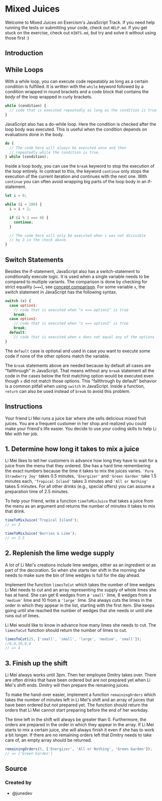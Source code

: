 # Mixed Juices

Welcome to Mixed Juices on Exercism's JavaScript Track.
If you need help running the tests or submitting your code, check out `HELP.md`.
If you get stuck on the exercise, check out `HINTS.md`, but try and solve it without using those first :)

## Introduction

## While Loops

With a while loop, you can execute code repeatably as long as a certain condition is fulfilled.
It is written with the `while` keyword followed by a condition wrapped in round brackets and a code block that contains the _body_ of the loop wrapped in curly brackets.

```javascript
while (condition) {
  // code that is executed repeatedly as long as the condition is true
}
```

JavaScript also has a do-while loop.
Here the condition is checked after the loop body was executed.
This is useful when the condition depends on evaluations done in the body.

```javascript
do {
  // The code here will always be executed once and then
  // repeatedly while the condition is true.
} while (condition);
```

Inside a loop body, you can use the `break` keyword to stop the execution of the loop entirely.
In contrast to this, the keyword `continue` only stops the execution of the current iteration and continues with the next one.
With `continue` you can often avoid wrapping big parts of the loop body in an if-statement.

```javascript
let i = 0;

while (i < 100) {
  i = i + 2;

  if (i % 3 === 0) {
    continue;
  }

  // The code here will only be executed when i was not divisible
  // by 3 in the check above.
}
```

## Switch Statements

Besides the if-statement, JavaScript also has a switch-statement to conditionally execute logic.
It is used when a single variable needs to be compared to multiple variants.
The comparison is done by checking for strict equality (`===`), see [concept comparison][concept-comparison].
For some variable `x`, the switch statement in JavaScript has the following syntax.

<!-- prettier-ignore-start -->
```javascript
switch (x) {
  case option1:
    // code that is executed when "x === option1" is true
    break;
  case option2:
    // code that is executed when "x === option2" is true
    break;
  default:
    // code that is executed when x does not equal any of the options
}
```
<!-- prettier-ignore-end -->

The `default` case is optional and used in case you want to execute some code if none of the other options match the variable.

The `break` statements above are needed because by default all cases are "fallthrough" in JavaScript.
That means without any `break` statement all the code in the cases below the first matching option would be executed even though `x` did not match those options.
This "fallthrough by default" behavior is a common pitfall when using `switch` in JavaScript.
Inside a function, `return` can also be used instead of `break` to avoid this problem.

[concept-comparison]: /tracks/javascript/concepts/comparison

## Instructions

Your friend Li Mei runs a juice bar where she sells delicious mixed fruit juices.
You are a frequent customer in her shop and realized you could make your friend's life easier.
You decide to use your coding skills to help Li Mei with her job.

## 1. Determine how long it takes to mix a juice

Li Mei likes to tell her customers in advance how long they have to wait for a juice from the menu that they ordered.
She has a hard time remembering the exact numbers because the time it takes to mix the juices varies.
`'Pure Strawberry Joy'` takes 0.5 minutes, `'Energizer'` and `'Green Garden'` take 1.5 minutes each, `'Tropical Island'` takes 3 minutes and `'All or Nothing'` takes 5 minutes.
For all other drinks (e.g., special offers) you can assume a preparation time of 2.5 minutes.

To help your friend, write a function `timeToMixJuice` that takes a juice from the menu as an argument and returns the number of minutes it takes to mix that drink.

```javascript
timeToMixJuice('Tropical Island');
// => 3

timeToMixJuice('Berries & Lime');
// => 2.5
```

## 2. Replenish the lime wedge supply

A lot of Li Mei's creations include lime wedges, either as an ingredient or as part of the decoration.
So when she starts her shift in the morning she needs to make sure the bin of lime wedges is full for the day ahead.

Implement the function `limesToCut` which takes the number of lime wedges Li Mei needs to cut and an array representing the supply of whole limes she has at hand.
She can get 6 wedges from a `'small'` lime, 8 wedges from a `'medium'` lime and 10 from a `'large'` lime.
She always cuts the limes in the order in which they appear in the list, starting with the first item.
She keeps going until she reached the number of wedges that she needs or until she runs out of limes.

Li Mei would like to know in advance how many limes she needs to cut.
The `limesToCut` function should return the number of limes to cut.

```javascript
limesToCut(25, ['small', 'small', 'large', 'medium', 'small']);
//6,6,10,8,6
// => 4
```

## 3. Finish up the shift

Li Mei always works until 3pm.
Then her employee Dmitry takes over.
There are often drinks that have been ordered but are not prepared yet when Li Mei's shift ends.
Dmitry will then prepare the remaining juices.

To make the hand-over easier, implement a function `remainingOrders` which takes the number of minutes left in Li Mei's shift and an array of juices that have been ordered but not prepared yet.
The function should return the orders that Li Mei cannot start preparing before the end of her workday.

The time left in the shift will always be greater than 0.
Furthermore, the orders are prepared in the order in which they appear in the array.
If Li Mei starts to mix a certain juice, she will always finish it even if she has to work a bit longer.
If there are no remaining orders left that Dmitry needs to take care of, an empty array should be returned.

```javascript
remainingOrders(5, ['Energizer', 'All or Nothing', 'Green Garden']);
// => ['Green Garden']
```

## Source

### Created by

- @junedev
